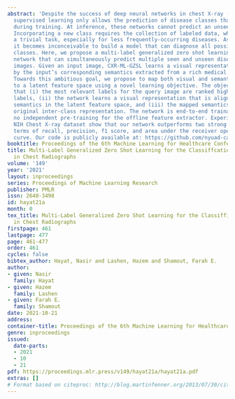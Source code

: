 ```yaml
---
abstract: 'Despite the success of deep neural networks in chest X-ray (CXR) diagnosis,
  supervised learning only allows the prediction of disease classes that were seen
  during training. At inference, these networks cannot predict an unseen disease class.
  Incorporating a new class requires the collection of labeled data, which is not
  a trivial task, especially for less frequently-occurring diseases. As a result,
  it becomes inconceivable to build a model that can diagnose all possible disease
  classes. Here, we propose a multi-label generalized zero shot learning (CXR-ML-GZSL)
  network that can simultaneously predict multiple seen and unseen diseases in CXR
  images. Given an input image, CXR-ML-GZSL learns a visual representation guided
  by the input’s corresponding semantics extracted from a rich medical text corpus.
  Towards this ambitious goal, we propose to map both visual and semantic modalities
  to a latent feature space using a novel learning objective. The objective ensures
  that (i) the most relevant labels for the query image are ranked higher than irrelevant
  labels, (ii) the network learns a visual representation that is aligned with its
  semantics in the latent feature space, and (iii) the mapped semantics preserve their
  original inter-class representation. The network is end-to-end trainable and requires
  no independent pre-training for the offline feature extractor. Experiments on the
  NIH Chest X-ray dataset show that our network outperforms two strong baselines in
  terms of recall, precision, f1 score, and area under the receiver operating characteristic
  curve. Our code is publicly available at: https://github.com/nyuad-cai/CXR-ML-GZSL.git'
booktitle: Proceedings of the 6th Machine Learning for Healthcare Conference
title: Multi-Label Generalized Zero Shot Learning for the Classiffcation of Disease
  in Chest Radiographs
volume: '149'
year: '2021'
layout: inproceedings
series: Proceedings of Machine Learning Research
publisher: PMLR
issn: 2640-3498
id: hayat21a
month: 0
tex_title: Multi-Label Generalized Zero Shot Learning for the Classiffication of Disease
  in Chest Radiographs
firstpage: 461
lastpage: 477
page: 461-477
order: 461
cycles: false
bibtex_author: Hayat, Nasir and Lashen, Hazem and Shamout, Farah E.
author:
- given: Nasir
  family: Hayat
- given: Hazem
  family: Lashen
- given: Farah E.
  family: Shamout
date: 2021-10-21
address:
container-title: Proceedings of the 6th Machine Learning for Healthcare Conference
genre: inproceedings
issued:
  date-parts:
  - 2021
  - 10
  - 21
pdf: https://proceedings.mlr.press/v149/hayat21a/hayat21a.pdf
extras: []
# Format based on citeproc: http://blog.martinfenner.org/2013/07/30/citeproc-yaml-for-bibliographies/
---
```

